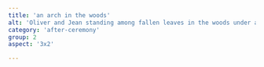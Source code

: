 ```yaml
---
title: 'an arch in the woods'
alt: 'Oliver and Jean standing among fallen leaves in the woods under an arch shape made naturally by trees'
category: 'after-ceremony'
group: 2
aspect: '3x2'

---
```

